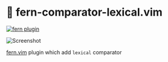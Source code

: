 # 🌿 fern-comparator-lexical.vim

[![fern plugin](https://img.shields.io/badge/🌿%20fern-plugin-yellowgreen)](https://github.com/lambdalisue/fern.vim)

![Screenshot](https://user-images.githubusercontent.com/546312/73591466-0b63e980-4532-11ea-89a6-c289455b4168.png)

[fern.vim](https://github.com/lambdalisue/fern) plugin which add `lexical` comparator
